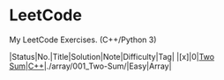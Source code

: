 # LeetCode

My LeetCode Exercises. (C++/Python 3)

|Status|No.|Title|Solution|Note|Difficulty|Tag|
|[x]|0|[Two Sum](https://leetcode.com/problems/two-sum)|[C++](./Array/001_Two-Sum/solution.h)|./array/001_Two-Sum/|Easy|Array|